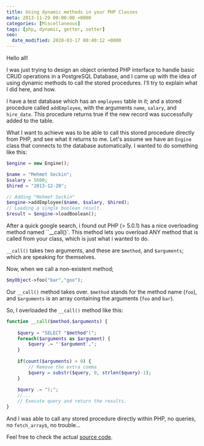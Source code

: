 ```yaml
---
title: Using dynamic methods in your PHP Classes
meta: 2013-11-29 00:00:00 +0000
categories: [Miscellaneous]
tags: [php, dynamic, getter, setter]
seo:
  date_modified: 2020-03-17 00:40:12 +0000
---
```


Hello all!

I was just trying to design an object oriented PHP interface to handle basic CRUD operations in a PostgreSQL Database, and I came up with the idea of using dynamic methods to call the stored procedures. I'll try to explain what I did here, and how.


I have a test database which has an `employees` table in it; and a stored procedure called `addEmployee`, with the arguments `name`, `salary`, and `hire_date`. This procedure returns true if the new record was successfully added to the table.

What I want to achieve was to be able to call this stored procedure directly from PHP, and see what it returns to me. Let's assume we have an `Engine` class that connects to the database automatically. I wanted to do something like this:

```php
$engine = new Engine();

$name = "Mehmet Seckin";
$salary = 5600;
$hired = "2013-12-20";

// Adding "Mehmet Seckin"
$engine->addEmployee($name, $salary, $hired);
// Loading a single boolean result.
$result = $engine->loadBoolean();
```

After a quick google search, i found out PHP (> 5.0.1) has a nice overloading method named ``__call()`. This method lets you overload ANY method that is called from your class, which is just what i wanted to do.

`__call()` takes two arguments, and these are `$method`, and `$arguments`; which are speaking for themselves.

Now, when we call a non-existent method;

```php
$myObject->foo("bar","goo");
```

Our `__call()` method takes over. `$method` stands for the method name (`foo`), and `$arguments` is an array containing the arguments (`foo` and `bar`).

So, I overloaded the `__call()` method like this:
```php
function __call($method,$arguments) {
    
    $query = "SELECT "$method"(";
    foreach($arguments as $argument) {
        $query .= "'$argument',";
    }
    
    if(count($arguments) > 0) {
        // Remove the extra comma
        $query = substr($query, 0, strlen($query)-1);
    }
    
    $query .= ");";
    //...
    // Execute query and return the results.
}
```

And I was able to call any stored procedure directly within PHP, no queries, no `fetch_array`s, no trouble…

Feel free to check the actual [source code](https://github.com/seckin92/phostgre).

